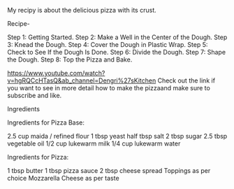 My recipy is about the delicious pizza with its crust.

Recipe-

Step 1: Getting Started. 
Step 2: Make a Well in the Center of the Dough. 
Step 3: Knead the Dough. 
Step 4: Cover the Dough in Plastic Wrap. 
Step 5: Check to See If the Dough Is Done. 
Step 6: Divide the Dough. 
Step 7: Shape the Dough. 
Step 8: Top the Pizza and Bake.


https://www.youtube.com/watch?v=hgRQCcHTasQ&ab_channel=Dengri%27sKitchen
Check out the link if you want to see in more detail how to make the pizzaand make sure to subscribe and like.







Ingredients

Ingredients for Pizza Base: 

2.5 cup maida / refined flour
1 tbsp yeast
half tbsp salt
2 tbsp sugar
2.5 tbsp vegetable oil
1/2 cup lukewarm milk
1/4 cup lukewarm water  


Ingredients for Pizza:

1 tbsp butter
1 tbsp pizza sauce
2 tbsp cheese spread
Toppings as per choice
Mozzarella Cheese as per taste
